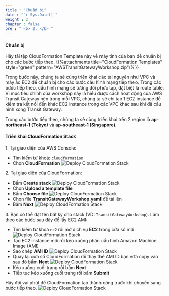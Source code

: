 ```yaml
---
title : "Chuẩn bị"
date : "`r Sys.Date()`"
weight : 2
chapter : false
pre : " <b> 2. </b> "
---
```


#### Chuẩn bị
Hãy tải tệp CloudFormation Template này về máy tính của bạn để chuẩn bị cho các bước tiếp theo.
{{%attachments title="CloudFormation Templates" style="green" pattern="AWSTransitGatewayWorkshop.zip"/%}}

Trong bước này, chúng ta sẽ cùng triển khai các tài nguyên như VPC và máy ảo EC2 để chuẩn bị cho các bước cấu hình mạng tiếp theo. Trong các bước tiếp theo, cấu hình mạng sẽ tương đối phức tạp, đặt biệt là route table. Vì mục tiêu chính của workshop này là hiểu được cách hoạt động của AWS Transit Gateway nên trong mỗi VPC, chúng ta sẽ chỉ tạo 1 EC2 instance để kiểm tra kết nối đến khác EC2 instance trong các VPC khác sau khi đã cấu hình xong Transit Gateway.

Trong các bước tiếp theo, chúng ta sẽ cùng triển khai trên 2 region là **ap-northeast-1 (Tokyo)** và **ap-southeast-1 (Singapore)**.

<!-- TODO: Thêm sơ đồ 3 VPC có EC2 ở trong, tách biệt với nhau chưa có kết nối gì -->

#### Triển khai CloudFormation Stack

1\. Tại giao diện của AWS Console:
- Tìm kiếm từ khoá: `cloudformation`
- Chọn **CloudFormation**
![Deploy CloudFormation Stack](/images/2-preparation/preparation_1.png)

2\. Tại giao diện của CloudFormation:
- Bấm **Create stack**
![Deploy CloudFormation Stack](/images/2-preparation/preparation_2.png)
- Chọn **Upload a template file**
- Bấm **Choose file**
![Deploy CloudFormation Stack](/images/2-preparation/preparation_3.png)
- Chọn file **TransitGatewayWorkshop.yaml** để tải lên
- Bấm **Next**
![Deploy CloudFormation Stack](/images/2-preparation/preparation_4.png)

3\. Bạn có thể đặt tên bất kỳ cho stack (VD: `TransitGatewayWorkshop`). Làm theo các bước sau đây để lấy EC2 AMI:
- Tìm kiếm từ khoá `ec2` rồi mở dịch vụ **EC2** trong cửa số mới
![Deploy CloudFormation Stack](/images/2-preparation/preparation_5.png)
- Tạo EC2 instance mới rồi kéo xuống phần cấu hình Amazon Machine Image (AMI)
- Sao chép **AMI ID**
![Deploy CloudFormation Stack](/images/2-preparation/preparation_6.png)
- Quay lại cửa sổ CloudFormation rồi thay thế AMI ID bạn vừa copy vào sau đó bấm **Next**
![Deploy CloudFormation Stack](/images/2-preparation/preparation_7.png)
- Kéo xuống cuối trang rồi bấm **Next**
- Tiếp tục kéo xuống cuối trang rồi bấm **Submit**

Hãy đợi vài phút để CloudFormation tạo thành công trước khi chuyển sang bước tiếp theo.
![Deploy CloudFormation Stack](/images/2-preparation/preparation_8.png)